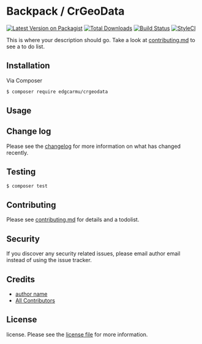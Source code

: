 # Backpack / CrGeoData

[![Latest Version on Packagist][ico-version]][link-packagist]
[![Total Downloads][ico-downloads]][link-downloads]
[![Build Status][ico-travis]][link-travis]
[![StyleCI][ico-styleci]][link-styleci]

This is where your description should go. Take a look at [contributing.md](contributing.md) to see a to do list.

## Installation

Via Composer

``` bash
$ composer require edgcarmu/crgeodata
```

## Usage

## Change log

Please see the [changelog](changelog.md) for more information on what has changed recently.

## Testing

``` bash
$ composer test
```

## Contributing

Please see [contributing.md](contributing.md) for details and a todolist.

## Security

If you discover any security related issues, please email author email instead of using the issue tracker.

## Credits

- [author name][link-author]
- [All Contributors][link-contributors]

## License

license. Please see the [license file](license.md) for more information.

[ico-version]: https://img.shields.io/packagist/v/edgcarmu/crgeodata.svg?style=flat-square
[ico-downloads]: https://img.shields.io/packagist/dt/edgcarmu/crgeodata.svg?style=flat-square
[ico-travis]: https://img.shields.io/travis/edgcarmu/crgeodata/master.svg?style=flat-square
[ico-styleci]: https://styleci.io/repos/12345678/shield

[link-packagist]: https://packagist.org/packages/edgcarmu/crgeodata
[link-downloads]: https://packagist.org/packages/edgcarmu/crgeodata
[link-travis]: https://travis-ci.org/edgcarmu/crgeodata
[link-styleci]: https://styleci.io/repos/12345678
[link-author]: https://github.com/edgcarmu
[link-contributors]: ../../contributors
